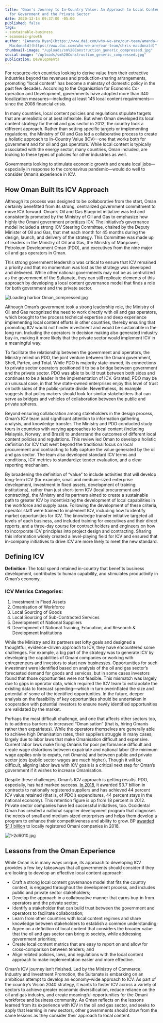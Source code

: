 ```yaml
---
title: 'Oman’s Journey to In-Country Value: An Approach to Local Content that Works
  for Government and the Private Sector'
date: 2020-12-14 09:37:00 -05:00
published: false
tags:
- sustainable-business
- economic-growth
author: "[Amanda Ryan](https://www.dai.com/who-we-are/our-team/amanda-ryan) and [Chris
  Macdonald](https://www.dai.com/who-we-are/our-team/chris-macdonald)"
thumbnail-image: "/uploads/sm%20Construction_generic_compressed.jpg"
social-image: "/uploads/sm%20Construction_generic_compressed.jpg"
publication: Developments
---
```


For resource-rich countries looking to derive value from their extractive industries beyond tax revenues and production-sharing arrangements, promoting “local content” has become a mainstay of domestic policy in the past few decades. According to the Organisation for Economic Co-operation and Development, governments have adopted more than 340 localization measures—including at least 145 local content requirements—since the 2008 financial crisis. 

In many countries, local content policies and regulations stipulate targets that are unrealistic or at best inflexible. But when Oman developed its local content strategy for the oil and gas sector in 2012, the country took a different approach. Rather than setting specific targets or implementing regulations, the Ministry of Oil and Gas led a collaborative process to create a holistic approach to In-Country Value (ICV)—one that works both for government and for oil and gas operators. While local content is typically associated with the energy sector, many countries, Oman included, are looking to these types of policies for other industries as well.





Governments looking to stimulate economic growth and create local jobs—especially in response to the coronavirus pandemic—would do well to consider Oman’s experience in ICV. 

## How Oman Built Its ICV Approach

Although its process was designed to be collaborative from the start, Oman certainly benefitted from its strong, centralized government commitment to move ICV forward. Oman’s Oil and Gas Blueprint initiative was led and consistently promoted by the Ministry of Oil and Gas to emphasize how highly the Omani government prioritizes ICV. The initiative’s governance model included a strong ICV Steering Committee, chaired by the Deputy Minister of Oil and Gas, that met each month for 45 months during the design, launch, and delivery of the strategy. This Committee was made up of leaders in the Ministry of Oil and Gas, the Ministry of Manpower, Petroleum Development Oman (PDO), and executives from the nine major oil and gas operators in Oman. 

This strong government leadership was critical to ensure that ICV remained a priority and that no momentum was lost as the strategy was developed and delivered. While other national governments may not be as centralized as the government of the Sultanate, they can still replicate elements of this approach by developing a local content governance model that finds a role for both government and the private sector.  

![Loading harbor Oman_compressed.jpg](/uploads/Loading%20harbor%20Oman_compressed.jpg)

Although Oman’s government took a strong leadership role, the Ministry of Oil and Gas recognized the need to work directly with oil and gas operators, which brought to the process technical expertise and deep experience implementing local content efforts in other countries, thereby ensuring that promoting ICV would not hinder investment and would be sustainable in the long run. Including the operators in decision making also generated industry buy-in, making it more likely that the private sector would implement ICV in a meaningful way.

To facilitate the relationship between the government and operators, the Ministry relied on PDO, the joint venture between the Omani government, Shell, Partex, and Total. While PDO is majority state-owned, its connections to private sector operators positioned it to be a bridge between government and the private sector. PDO was able to build trust between both sides and continues to be a leader in the implementation of ICV. Granted, PDO may be an unusual case, in that few state-owned enterprises enjoy this level of trust on both sides of the public-private divide. Nevertheless, its example suggests that policy makers should look for similar stakeholders that can serve as bridges and vehicles of collaboration between the public and private spheres. 

Beyond ensuring collaboration among stakeholders in the design process, Oman’s ICV team paid significant attention to information gathering, analysis, and knowledge transfer. The Ministry and PDO conducted study tours in countries with varying approaches to local content (including Malaysia, Norway, and Brazil) to understand the outcomes of different local content policies and regulations. This review led Oman to develop a holistic definition for ICV that went beyond the traditional focus on local procurement and contracting to fully capture the value generated by the oil and gas sector. The team also developed standard ICV terms and conditions, ICV metrics to standardize tender evaluation, and a clear reporting mechanism. 

By broadening the definition of “value” to include activities that will develop long-term ICV (for example, small and medium-sized enterprise development, investment in fixed assets, development of training institutions), rather than just short-term ICV (local procurement and contracting), the Ministry and its partners aimed to create a sustainable path to greater ICV by incentivizing the development of local capabilities in the workforce and supply base. 
Following the development of these criteria, operator staff were trained to implement ICV, including how to identify market opportunities for ICV. The knowledge transfer initiative targeted all levels of each business, and included training for executives and their direct reports, and a three-day course for contract holders and engineers on how to incorporate ICV principles into project design and contracting. Sharing this information widely created a level-playing field for ICV and ensured that in-company initiatives to drive ICV are more likely to meet the new standard.
 
<aside><h2>Defining ICV</h2>
  <p><strong>Definition:</strong> The total spend retained in-country that benefits business development, contributes to human capability, and stimulates productivity in Oman’s economy.</p>
<h3>
  ICV Metrics Categories:
</h3>
<ol>
  <li>Investment in Fixed Assets</li>
  <li>Omanisation of Workforce</li>
  <li>Local Sourcing of Goods</li>
  <li>Local Sourcing of Sub-Contracted Services</li>
  <li>Development of National Suppliers</li>
  <li>Development of National Training, Education, and Research & Development Institutions</li>
</ol>
</aside>

While the Ministry and its partners set lofty goals and designed a thoughtful, evidence-driven approach to ICV, they have encountered some challenges. For example, a big part of the strategy was to generate ICV by developing the capabilities of Omani companies or working with entrepreneurs and investors to start new businesses. Opportunities for such investment were identified based on analysis of the oil and gas sector’s forecasted demand for goods and services, but in some cases investors found that those opportunities were not feasible. This mismatch was largely due to gaps in operator data, which required the ICV team to extrapolate the existing data to forecast spending—which in turn overinflated the size and potential of some of the identified opportunities. In the future, deeper analysis on the feasibility of key opportunities should be undertaken in cooperation with potential investors to ensure newly identified opportunities are validated by the market. 

Perhaps the most difficult challenge, and one that affects other sectors too, is to address barriers to increased “Omanisation” (that is, hiring Omanis rather than expatriates). While the operators themselves are generally able to achieve high Omanisation rates, their suppliers struggle in many cases, largely due to labor laws that make Omanisation difficult and expensive. Current labor laws make firing Omanis for poor performance difficult and create wage distortions between expatriate and national labor (the minimum wage applies only to expats, not Omanis) and between public and private sector jobs (public sector wages are much higher). Though it will be difficult, aligning labor laws with ICV goals is a critical next step for Oman’s government if it wishes to increase Omanisation. 

Despite these challenges, Oman’s ICV approach is getting results. PDO, especially, has had marked success. [In 2018](https://www.pdo.co.om/en/news/publications/Publications%20Doc%20Library/ICV%20Eng%20Booklet%202019_NEW%20(1).pdf), it awarded $3.7 billion in contracts to nationally registered suppliers and has achieved 44 percent ICV value retained (that is, of PDO’s expenditures, 44 percent stays in the national economy). This retention figure is up from 18 percent in 2012. Private sector companies have led successful initiatives, too. Occidental Oman has created a national supplier development program that diagnoses the needs of small and medium-sized enterprises and helps them develop a program to enhance their competitiveness and ability to grow. BP [awarded $1.1 billion](https://www.omanobserver.om/bp-omans-investment-in-ghazeer-gas-field-to-top-4-billion/) to locally registered Omani companies in 2018. 

![1-2d6010.jpg](/uploads/1-2d6010.jpg)

## Lessons from the Oman Experience

While Oman is in many ways unique, its approach to developing ICV provides a few key takeaways that all governments should consider if they are looking to develop an effective local content approach:
* Craft a strong local content governance model that fits the country context, is engaged throughout the development process, and includes public and private sector stakeholders;
* Develop the approach in a collaborative manner that earns buy-in from operators and the private sector;
* Identify a stakeholder that can build trust between the government and operators to facilitate collaboration;
* Learn from other countries with local content regimes and share knowledge between stakeholders to establish a common understanding;
* Agree on a definition of local content that considers the broader value that the oil and gas sector can bring to society, while addressing government priorities; 
* Create local content metrics that are easy to report on and allow for cross-comparison between tenders; and
* Align related policies, laws, and regulations with the local content approach to make implementation easier and more effective.
 
Oman’s ICV journey isn’t finished. Led by the Ministry of Commerce, Industry and Investment Promotion, the Sultanate is embarking on an ambitious attempt to develop an economy-wide approach to ICV. As part of the country’s Vision 2040 strategy, it wants to foster ICV across a variety of sectors to achieve greater economic diversification, reduce reliance on the oil and gas industry, and create meaningful opportunities for the Omani workforce and business community. As Oman reflects on the lessons learned from its experience with ICV in the oil and gas sector, and seeks to apply that learning in new sectors, other governments should draw from the same lessons as they consider their approach to local content.